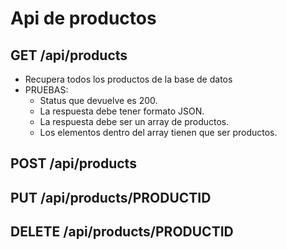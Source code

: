 # Api de productos

## GET /api/products

  - Recupera todos los productos de la base de datos
  - PRUEBAS:
    - Status que devuelve es 200.
    - La respuesta debe tener formato JSON.
    - La respuesta debe ser un array de productos.
    - Los elementos dentro del array tienen que ser productos.

## POST /api/products

## PUT /api/products/PRODUCTID

## DELETE /api/products/PRODUCTID